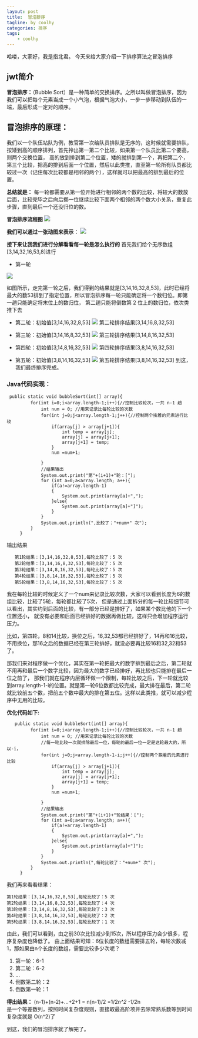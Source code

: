 ```yaml
---
layout: post
title:  冒泡排序 
tagline: by coolhy
categories: 排序
tags: 
    - coolhy
---
```



哈喽，大家好，我是指北君。 
今天来给大家介绍一下排序算法之冒泡排序

<!--more-->
## jwt简介
**冒泡排序：**（Bubble Sort）是一种简单的交换排序。之所以叫做冒泡排序，因为我们可以把每个元素当成一个小气泡，根据气泡大小，一步一步移动到队伍的一端，最后形成一定对的顺序。
<!--more-->

## **冒泡排序的原理：**
  我们以一个队伍站队为例，教官第一次给队员排队是无序的，这时候就需要排队，按矮到高的顺序排列，首先拎出第一第二个比较，如果第一个队员比第二个要高，则两个交换位置，
  高的放到排到第二个位置，矮的就排到第一个，再把第二个，第三个比较，把高的排到后面一个位置，然后以此类推，直至第一轮所有队员都比较过一次（记住每次比较都是相邻的两个），这样就可以把最高的排到最后的位置。
  
**总结就是：** 每一轮都需要从第一位开始进行相邻的两个数的比较，将较大的数放后面，比较完毕之后向后挪一位继续比较下面两个相邻的两个数大小关系，重复此步骤，直到最后一个还没归位的数。
  
**冒泡排序流程图**
![](http://www.javanorth.cn/assets/images/2022/coolhy/bubsort/bubsort.jpg)

**我们可以通过一张动图来表示：**
![](http://www.javanorth.cn/assets/images/2022/coolhy/bubsort/image2.gif)

**接下来让我我们进行分解看看每一轮是怎么执行的**
 首先我们给个无序数组[3,14,32,16,53,8]进行
 - 第一轮
 
![](http://www.javanorth.cn/assets/images/2022/coolhy/bubsort/oneStep.png)

如图所示，走完第一轮之后，我们得到的结果就是[3,14,16,32,8,53]，此时已经将最大的数53排到了指定位置，所以冒泡排序每一轮只能确定将一个数归位。即第一趟只能确定将末位上的数归位，
第二趟只能将倒数第 2 位上的数归位，依次类推下去


- 第二轮：初始值[3,14,16,32,8,53]
![](http://www.javanorth.cn/assets/images/2022/coolhy/bubsort/two.png)
    第二轮排序结果[3,14,16,8,32,53]
    
- 第三轮：初始值[3,14,16,8,32,53]
![](http://www.javanorth.cn/assets/images/2022/coolhy/bubsort/three.png)
    第三轮排序结果[3,14,8,16,32,53]   
  
- 第四轮：初始值[3,14,8,16,32,53]
![](http://www.javanorth.cn/assets/images/2022/coolhy/bubsort/four.png)
    第四轮排序结果[3,8,14,16,32,53] 
  
- 第五轮：初始值[3,8,14,16,32,53]
![](http://www.javanorth.cn/assets/images/2022/coolhy/bubsort/five.png)
   第五轮排序结果[3,8,14,16,32,53] 到这，我们最终排序完成。
   
 ### **Java代码实现：**
```
 public static void bubbleSort(int[] array){
         for(int i=0;i<array.length-1;i++){//控制比较轮次，一共 n-1 趟
             int num = 0; //用来记录比每轮比较的次数
             for(int j=0;j<array.length-1;j++){//控制两个挨着的元素进行比较
                 if(array[j] > array[j+1]){
                     int temp = array[j];
                     array[j] = array[j+1];
                     array[j+1] = temp;
                 }
                 num =num+1;
 
             }
             //结果输出
             System.out.print("第"+(i+1)+"轮：[");
             for (int a=0;a<array.length; a++){
                 if(a!=array.length-1)
                 {
                     System.out.print(array[a]+",");
                 }else{
                     System.out.print(array[a]+"]");
                 }
             }
             System.out.println(",比较了："+num+" 次");
         }
     }
```
 输出结果
```
   第1轮结果：[3,14,16,32,8,53],每轮比较了：5 次
   第2轮结果：[3,14,16,8,32,53],每轮比较了：5 次
   第3轮结果：[3,14,8,16,32,53],每轮比较了：5 次
   第4轮结果：[3,8,14,16,32,53],每轮比较了：5 次
   第5轮结果：[3,8,14,16,32,53],每轮比较了：5 次
```
我在每轮比较的时候定义了一个num来记录比较次数，大家可以看到长度为6的数组比较，比较了5轮，每轮都比较了5次，
但是通过上面拆分的每一轮比较细节可以看出，其实约到后面的比较，有一部分已经是排好了，如果某个数比他的下一个位置还小，
就没有必要和后面已经排好的数据再做比较，这样只会增加程序运行压力。
 
 比如，第四轮，8和14比较，换位之后，16,32,53都已经排好了，14再和16比较，不用换位，那16之后的数据已经在第三轮排好，就没必要再比较16和32,32和53了。
 
 那我们来对程序做一个优化，其实在第一轮把最大的数字排到最后之后，第二轮就不用再和最后一个数字比较，因为最大的数字已经排好，再比较也只能排在最后一位之前了，
 那我们就在程序内层循环做一个限制，每轮比较之后，下一轮就比较到array.length-1-i的位置。就是第一轮6位数都比较完成，最大排在最后，第二轮就比较前五个数，把前五个数中最大的排在第五位。这样以此类推，就可以减少程序中无用的比较。
 
 **优化代码如下:**
```
   public static void bubbleSort(int[] array){
         for(int i=0;i<array.length-1;i++){//控制比较轮次，一共 n-1 趟
             int num = 0; //用来记录比每轮比较的次数
             //每一轮比较一次就排除最后一位，每轮的最后一位一定是这轮最大的，所以-i，
             for(int j=0;j<array.length-1-i;j++){//控制两个挨着的元素进行比较
                 if(array[j] > array[j+1]){
                     int temp = array[j];
                     array[j] = array[j+1];
                     array[j+1] = temp;
                 }
                 num =num+1;
 
             }
             //结果输出
             System.out.print("第"+(i+1)+"轮结果：[");
             for (int a=0;a<array.length; a++){
                 if(a!=array.length-1)
                 {
                     System.out.print(array[a]+",");
                 }else{
                     System.out.print(array[a]+"]");
                 }
             }
             System.out.println(",每轮比较了："+num+" 次");
         }
     }
```
我们再来看看结果：
```
第1轮结果：[3,14,16,32,8,53],每轮比较了：5 次
第2轮结果：[3,14,16,8,32,53],每轮比较了：4 次
第3轮结果：[3,14,8,16,32,53],每轮比较了：3 次
第4轮结果：[3,8,14,16,32,53],每轮比较了：2 次
第5轮结果：[3,8,14,16,32,53],每轮比较了：1 次
```
 由此，我们可以看到，由之前30次比较减少到15次，所以程序压力会少很多，程序复杂度也降低了。
 由上面结果可知：6位长度的数组需要排五轮，每轮次数减1，那如果由n个长度的数组，需要比较多少次呢？
 1. 第一轮：6-1
 2. 第二轮：6-2
 3. ...
 4. 倒数第二轮：2
 5. 倒数第一轮：1
 
 **得出结果：**
 (n-1)+(n-2)+...+2+1 = n(n-1)/2 =1/2*n^2 -1/2*n  
 是一个等差数列，按照时间复杂度规则，直接取最高阶项并去除常熟系数等到时间复杂度就是 O(n^2)了
 
 到这，我们的冒泡排序就了解完了。
 
 